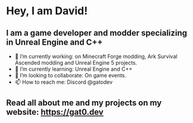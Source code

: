 # Hey, I am David!
## I am a game developer and modder specializing in Unreal Engine and C++

- 🔭 I’m currently working: on Minecraft Forge modding, Ark Survival Ascended modding and Unreal Engine 5 projects.
- 🌱 I’m currently learning: Unreal Engine and C++
- 👯 I’m looking to collaborate: On game events.
- 📫 How to reach me: Discord @gatodev

## Read all about me and my projects on my website: https://gat0.dev
